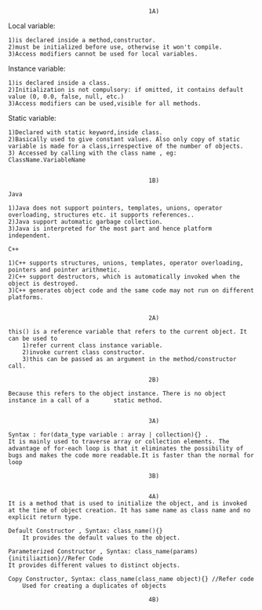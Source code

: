 											1A)
	

Local variable:

    1)is declared inside a method,constructor.
    2)must be initialized before use, otherwise it won't compile.
	3)Access modifiers cannot be used for local variables.

Instance variable:

    1)is declared inside a class.
    2)Initialization is not compulsory: if omitted, it contains default value (0, 0.0, false, null, etc.)
	3)Access modifiers can be used,visible for all methods.

Static variable:

	1)Declared with static keyword,inside class.
	2)Basically used to give constant values. Also only copy of static variable is made for a class,irrespective of the number of objects.
	3) Accessed by calling with the class name , eg: ClassName.VariableName


											1B)

	Java
	
	1)Java does not support pointers, templates, unions, operator overloading, structures etc. it supports references..
	2)Java support automatic garbage collection.
	3)Java is interpreted for the most part and hence platform independent. 

	C++

	1)C++ supports structures, unions, templates, operator overloading, pointers and pointer arithmetic.
	2)C++ support destructors, which is automatically invoked when the object is destroyed.
	3)C++ generates object code and the same code may not run on different platforms.  


											2A)

	this() is a reference variable that refers to the current object. It can be used to
		1)refer current class instance variable.
		2)invoke current class constructor.
		3)this can be passed as an argument in the method/constructor call.

											2B)
	
	Because this refers to the object instance. There is no object instance in a call of a 		 static method.

			
											3A)

	Syntax : for(data_type variable : array | collection){} .
	It is mainly used to traverse array or collection elements. The advantage of for-each loop is that it eliminates the possibility of bugs and makes the code more readable.It is faster than the normal for loop

											3B)


											4A)
	It is a method that is used to initialize the object, and is invoked at the time of object creation. It has same name as class name and no explicit return type.

	Default Constructor , Syntax: class_name(){} 
		It provides the default values to the object.

	Parameterized Constructor , Syntax: class_name(params){initiliaztion}//Refer Code
	It provides different values to distinct objects.

	Copy Constructor, Syntax: class_name(class_name object){} //Refer code
		Used for creating a duplicates of objects

											4B)

